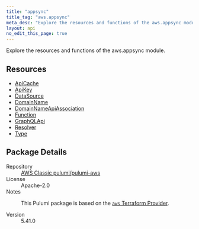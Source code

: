 ```yaml
---
title: "appsync"
title_tag: "aws.appsync"
meta_desc: "Explore the resources and functions of the aws.appsync module."
layout: api
no_edit_this_page: true
---
```


<!-- WARNING: this file was generated by Pulumi Docs Generator. -->
<!-- Do not edit by hand unless you're certain you know what you are doing! -->

Explore the resources and functions of the aws.appsync module.

<h2 id="resources">Resources</h2>
<ul class="api">
    <li><a href="apicache/" title="ApiCache"><span class="api-symbol api-symbol--resource"></span>ApiCache</a></li>
    <li><a href="apikey/" title="ApiKey"><span class="api-symbol api-symbol--resource"></span>ApiKey</a></li>
    <li><a href="datasource/" title="DataSource"><span class="api-symbol api-symbol--resource"></span>DataSource</a></li>
    <li><a href="domainname/" title="DomainName"><span class="api-symbol api-symbol--resource"></span>DomainName</a></li>
    <li><a href="domainnameapiassociation/" title="DomainNameApiAssociation"><span class="api-symbol api-symbol--resource"></span>DomainNameApiAssociation</a></li>
    <li><a href="function/" title="Function"><span class="api-symbol api-symbol--resource"></span>Function</a></li>
    <li><a href="graphqlapi/" title="GraphQLApi"><span class="api-symbol api-symbol--resource"></span>GraphQLApi</a></li>
    <li><a href="resolver/" title="Resolver"><span class="api-symbol api-symbol--resource"></span>Resolver</a></li>
    <li><a href="type/" title="Type"><span class="api-symbol api-symbol--resource"></span>Type</a></li>
</ul>

<h2 id="package-details">Package Details</h2>
<dl class="package-details">
	<dt>Repository</dt>
	<dd><a href="https://github.com/pulumi/pulumi-aws">AWS Classic pulumi/pulumi-aws</a></dd>
	<dt>License</dt>
	<dd>Apache-2.0</dd>
	<dt>Notes</dt>
	<dd><p>This Pulumi package is based on the <a href="https://github.com/hashicorp/terraform-provider-aws"><code>aws</code> Terraform Provider</a>.</p>
</dd>
	<dt>Version</dt>
	<dd>5.41.0</dd>
</dl>


